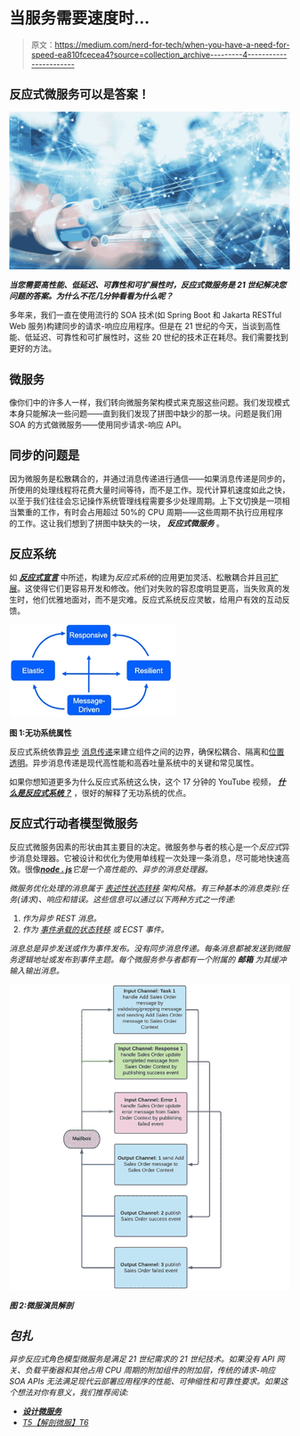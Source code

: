 # 当服务需要速度时…

> 原文：<https://medium.com/nerd-for-tech/when-you-have-a-need-for-speed-ea810fcecea4?source=collection_archive---------4----------------------->

## 反应式微服务可以是答案！

![](img/d71d53937a751b8f685f0f72fa742b37.png)

***当您需要高性能、低延迟、可靠性和可扩展性时，反应式微服务是 21 世纪解决您问题的答案。为什么不花几分钟看看为什么呢？***

多年来，我们一直在使用流行的 SOA 技术(如 Spring Boot 和 Jakarta RESTful Web 服务)构建同步的请求-响应应用程序。但是在 21 世纪的今天，当谈到高性能、低延迟、可靠性和可扩展性时，这些 20 世纪的技术正在耗尽。我们需要找到更好的方法。

## 微服务

像你们中的许多人一样，我们转向微服务架构模式来克服这些问题。我们发现模式本身只能解决一些问题——直到我们发现了拼图中缺少的那一块。问题是我们用 SOA 的方式做微服务——使用同步请求-响应 API。

## 同步的问题是

因为微服务是松散耦合的，并通过消息传递进行通信——如果消息传递是同步的，所使用的处理线程将花费大量时间等待，而不是工作。现代计算机速度如此之快，以至于我们往往会忘记操作系统管理线程需要多少处理周期。上下文切换是一项相当繁重的工作，有时会占用超过 50%的 CPU 周期——这些周期不执行应用程序的工作。这让我们想到了拼图中缺失的一块， ***反应式微服务*** 。

## 反应系统

如 [***反应式宣言***](https://www.reactivemanifesto.org/) 中所述，构建为*反应式系统*的应用更加灵活、松散耦合并且[可扩展](https://www.reactivemanifesto.org/glossary#Scalability)。这使得它们更容易开发和修改。他们对失败的容忍度明显更高，当失败真的发生时，他们优雅地面对，而不是灾难。反应式系统反应灵敏，给用户有效的互动反馈。

![](img/03411a16b31dbe8d7a5dbd696f339c10.png)

**图 1:无功系统属性**

反应式系统依靠[异步](https://www.reactivemanifesto.org/glossary#Asynchronous) [消息传递](https://www.reactivemanifesto.org/glossary#Message-Driven)来建立组件之间的边界，确保松耦合、隔离和[位置透明](https://www.reactivemanifesto.org/glossary#Location-Transparency)。异步消息传递是现代高性能和高吞吐量系统中的关键和常见属性。

如果你想知道更多为什么反应式系统这么快，这个 17 分钟的 YouTube 视频， [***什么是反应式系统？***](https://youtu.be/eRxLfUIMJwk) ，很好的解释了无功系统的优点。

## 反应式行动者模型微服务

反应式微服务因素的形状由其主要目的决定。微服务参与者的核心是一个*反应式*异步消息处理器。它被设计和优化为使用单线程一次处理一条消息，尽可能地快速高效。很像[***node . js***](https://www.peerbits.com/blog/why-nodejs-fast-and-its-best-use-cases.html)*它是一个高性能的、异步的消息处理器。*

*微服务优化处理的消息属于 [*表述性状态转移*](https://docs.google.com/document/d/16bSPSb-_gzi3QZADhdU4NceHSoXjuldXfPldfCBLbCA/edit?usp=sharing) 架构风格。有三种基本的消息类别:任务(请求)、响应和错误。这些信息可以通过以下两种方式之一传递:*

1.  *作为异步 REST 消息。*
2.  *作为 [*事件承载的状态转移*](https://prateek-ashtikar512.medium.com/microservices-design-patterns-event-carried-state-transfer-c4b66a58df00) 或 ECST 事件。*

**消息总是异步发送或作为事件发布。没有同步消息传递。每条消息都被发送到微服务逻辑地址或发布到事件主题。每个微服务参与者都有一个附属的* **邮箱** *为其缓冲输入输出消息。**

*![](img/bab39d648c06982eea3e582266106185.png)*

***图 2:微服演员解剖***

## *包扎*

*异步反应式角色模型微服务是满足 21 世纪需求的 21 世纪技术。如果没有 API 网关、负载平衡器和其他占用 CPU 周期的附加组件的附加层，传统的请求-响应 SOA APIs 无法满足现代云部署应用程序的性能、可伸缩性和可靠性要求。如果这个想法对你有意义，我们推荐阅读:*

*   *[**设计微服务**](/nerd-for-tech/designing-microservices-4130bc41c046)*
*   *[T5【解剖微服】T6](/nerd-for-tech/anatomy-of-a-microservice-c52b3cb30d30)*